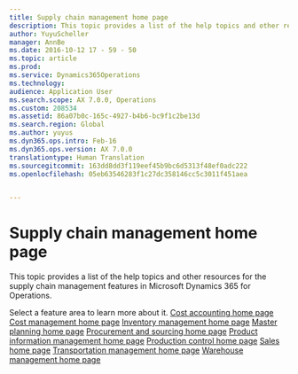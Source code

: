 ```yaml
---
title: Supply chain management home page
description: This topic provides a list of the help topics and other resources for the supply chain management features in Microsoft Dynamics 365 for Operations.
author: YuyuScheller
manager: AnnBe
ms.date: 2016-10-12 17 - 59 - 50
ms.topic: article
ms.prod: 
ms.service: Dynamics365Operations
ms.technology: 
audience: Application User
ms.search.scope: AX 7.0.0, Operations
ms.custom: 208534
ms.assetid: 86a07b0c-165c-4927-b4b6-bc9f1c2be13d
ms.search.region: Global
ms.author: yuyus
ms.dyn365.ops.intro: Feb-16
ms.dyn365.ops.version: AX 7.0.0
translationtype: Human Translation
ms.sourcegitcommit: 163dd8dd3f119eef45b9bc6d5313f48ef0adc222
ms.openlocfilehash: 05eb63546283f1c27dc358146cc5c3011f451aea


---
```


# <a name="supply-chain-management-home-page"></a>Supply chain management home page

This topic provides a list of the help topics and other resources for the supply chain management features in Microsoft Dynamics 365 for Operations. 

Select a feature area to learn more about it. [Cost accounting home page](cost-accounting-home-page.md) [Cost management home page](cost-management.md) [Inventory management home page](inventory-management.md) [Master planning home page](master-plan.md) [Procurement and sourcing home page](procurement-sourcing.md) [Product information management home page](product-information.md) [Production control home page](production-control-home-page.md) [Sales home page](sales.md) [Transportation management home page](transportation-management.md) [Warehouse management home page](warehouse-management.md)






<!--HONumber=Feb17_HO3-->


